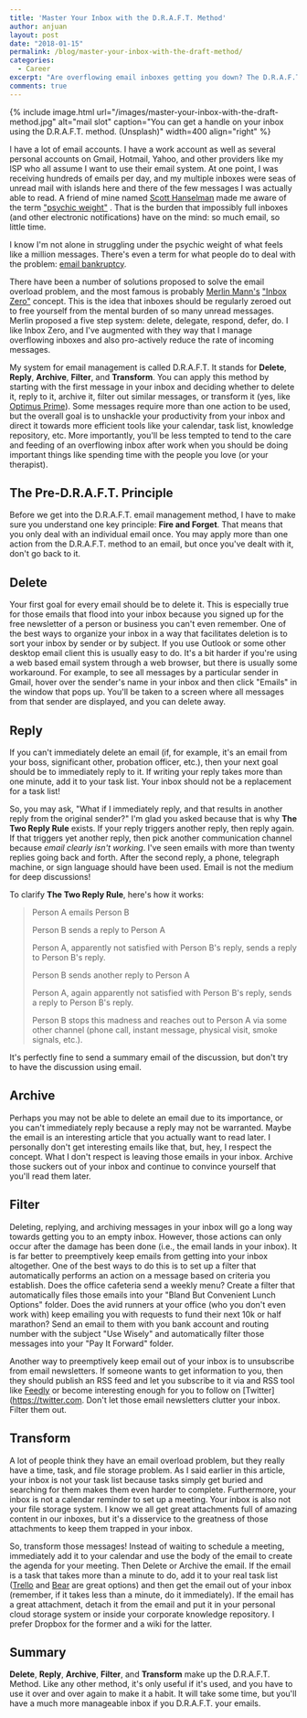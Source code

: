 ```yaml
---
title: 'Master Your Inbox with the D.R.A.F.T. Method'
author: anjuan
layout: post
date: "2018-01-15"
permalink: /blog/master-your-inbox-with-the-draft-method/
categories:
  - Career
excerpt: "Are overflowing email inboxes getting you down? The D.R.A.F.T. Method will help you master your messages and bring your email under control."
comments: true
---
```


{% include image.html url="/images/master-your-inbox-with-the-draft-method.jpg" alt="mail slot" caption="You can get a handle on your inbox using the D.R.A.F.T. method. (Unsplash)" width=400 align="right" %}

 I have a lot of email accounts. I have a work account as well as several personal accounts on Gmail, Hotmail, Yahoo, and other providers like my ISP who all assume I want to use their email system. At one point, I was receiving hundreds of emails per day, and my multiple inboxes were seas of unread mail with islands here and there of the few messages I was actually able to read. A friend of mine named [Scott Hanselman](http://www.hanselman.com/blog/) made me aware of the term ["psychic weight"](http://www.hanselman.com/blog/PsychicWeightLifeIsPending.aspx) . That is the burden that impossibly full inboxes (and other electronic notifications) have on the mind: so much email, so little time.

I know I'm not alone in struggling under the psychic weight of what feels like a million messages. There's even a term for what people do to deal with the problem: [email bankruptcy](https://en.wikipedia.org/wiki/Email_bankruptcy).

There have been a number of solutions proposed to solve the email overload problem, and the most famous is probably [Merlin Mann's](http://www.merlinmann.com/) ["Inbox Zero"](http://www.43folders.com/izero) concept. This is the idea that inboxes should be regularly zeroed out to free yourself from the mental burden of so many unread messages. Merlin proposed a five step system: delete, delegate, respond, defer, do. I like Inbox Zero, and I've augmented with they way that I manage overflowing inboxes and also pro-actively reduce the rate of incoming messages.

 My system for email management is called D.R.A.F.T. It stands for **Delete**, **Reply**, **Archive**, **Filter**, and **Transform**. You can apply this method by starting with the first message in your inbox and deciding whether to delete it, reply to it, archive it, filter out similar messages, or transform it (yes, like [Optimus Prime](https://en.wikipedia.org/wiki/Optimus_Prime)). Some messages require more than one action to be used, but the overall goal is to unshackle your productivity from your inbox and direct it towards more efficient tools like your calendar, task list, knowledge repository, etc. More importantly, you'll be less tempted to tend to the care and feeding of an overflowing inbox after work when you should be doing important things like spending time with the people you love (or your therapist).

## The Pre-D.R.A.F.T. Principle

Before we get into the D.R.A.F.T. email management method, I have to make sure you understand one key principle: **Fire and Forget**. That means that you only deal with an individual email once. You may apply more than one action from the D.R.A.F.T. method to an email, but once you've dealt with it, don't go back to it.

## Delete

Your first goal for every email should be to delete it. This is especially true for those emails that flood into your inbox because you signed up for the free newsletter of a person or business you can't even remember. One of the best ways to organize your inbox in a way that facilitates deletion is to sort your inbox by sender or by subject. If you use Outlook or some other desktop email client this is usually easy to do. It's a bit harder if you're using a web based email system through a web browser, but there is usually some workaround. For example, to see all messages by a particular sender in Gmail, hover over the sender's name in your inbox and then click "Emails" in the window that pops up. You'll be taken to a screen where all messages from that sender are displayed, and you can delete away.

## Reply

If you can't immediately delete an email (if, for example, it's an email from your boss, significant other, probation officer, etc.), then your next goal should be to immediately reply to it. If writing your reply takes more than one minute, add it to your task list. Your inbox should not be a replacement for a task list!

So, you may ask, "What if I immediately reply, and that results in another reply from the original sender?" I'm glad you asked because that is why **The Two Reply Rule** exists. If your reply triggers another reply, then reply again. If that triggers yet another reply, then pick another communication channel because *email clearly isn't working*. I've seen emails with more than twenty replies going back and forth. After the second reply, a phone, telegraph machine, or sign language should have been used. Email is not the medium for deep discussions! 

To clarify **The Two Reply Rule**, here's how it works:

> Person A emails Person B
> 
> Person B sends a reply to Person A
> 
> Person A, apparently not satisfied with Person B's reply, sends a reply to Person B's reply.
> 
> Person B sends another reply to Person A
> 
> Person A, again apparently not satisfied with Person B's reply, sends a reply to Person B's reply.
> 
> Person B stops this madness and reaches out to Person A via some other channel (phone call, instant message, physical visit, smoke signals, etc.).
 
 It's perfectly fine to send a summary email of the discussion, but don't try to have the discussion using email.

## Archive

Perhaps you may not be able to delete an email due to its importance, or you can't immediately reply because a reply may not be warranted. Maybe the email is an interesting article that you actually want to read later. I personally don't get interesting emails like that, but, hey, I respect the concept. What I don't respect is leaving those emails in your inbox. Archive those suckers out of your inbox and continue to convince yourself that you'll read them later.

## Filter

Deleting, replying, and archiving messages in your inbox will go a long way towards getting you to an empty inbox. However, those actions can only occur after the damage has been done (i.e., the email lands in your inbox). It is far better to preemptively keep emails from getting into your inbox altogether. One of the best ways to do this is to set up a filter that automatically performs an action on a message based on criteria you establish. Does the office cafeteria send a weekly menu? Create a filter that automatically files those emails into your "Bland But Convenient Lunch Options" folder. Does the avid runners at your office (who you don't even work with) keep emailing you with requests to fund their next 10k or half marathon? Send an email to them with you bank account and routing number with the subject "Use Wisely" and automatically filter those messages into your "Pay It Forward" folder.

Another way to preemptively keep email out of your inbox is to unsubscribe from email newsletters. If someone wants to get information to you, then they should publish an RSS feed and let you subscribe to it via and RSS tool like [Feedly](https://feedly.com/) or become interesting enough for you to follow on [Twitter](https://twitter.com. Don't let those email newsletters clutter your inbox. Filter them out.

## Transform

A lot of people think they have an email overload problem, but they really have a time, task, and file storage problem. As I said earlier in this article, your inbox is not your task list because tasks simply get buried and searching for them makes them even harder to complete. Furthermore, your inbox is not a calendar reminder to set up a meeting. Your inbox is also not your file storage system. I know we all get great attachments full of amazing content in our inboxes, but it's a disservice to the greatness of those attachments to keep them trapped in your inbox.

So, transform those messages! Instead of waiting to schedule a meeting, immediately add it to your calendar and use the body of the email to create the agenda for your meeting. Then Delete or Archive the email. If the email is a task that takes more than a minute to do, add it to your real task list ([Trello](https://trello.com/) and [Bear](http://www.bear-writer.com/) are great options) and then get the email out of your inbox (remember, if it takes less than a minute,  do it immediately). If the email has a great attachment, detach it from the email and put it in your personal cloud storage system or inside your corporate knowledge repository. I prefer Dropbox for the former and a wiki for the latter.

## Summary

**Delete**, **Reply**, **Archive**, **Filter**, and **Transform** make up the D.R.A.F.T. Method. Like any other method, it's only useful if it's used, and you have to use it over and over again to make it a habit. It will take some time, but you'll have a much more manageable inbox if you D.R.A.F.T. your emails.